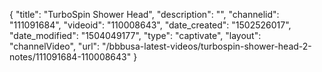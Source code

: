 {
    "title": "TurboSpin Shower Head",
    "description": "",
    "channelid": "111091684",
    "videoid": "110008643",
    "date_created": "1502526017",
    "date_modified": "1504049177",
    "type": "captivate",
    "layout": "channelVideo",
    "url": "\/bbbusa-latest-videos\/turbospin-shower-head-2-notes\/111091684-110008643"
}